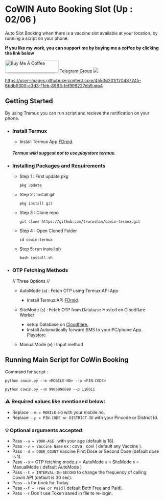 #  CoWIN Auto Booking Slot (Up : 02/06 )

Auto Slot Booking when there is a vaccine slot available at your location, by running a script on your phone. 

**If you like my work, you can support me by buying me a coffee by clicking the link below**

<a href="https://www.buymeacoffee.com/truroshan" target="_blank"><img src="https://www.buymeacoffee.com/assets/img/custom_images/orange_img.png" alt="Buy Me A Coffee" style="height: 41px !important;width: 174px !important;box-shadow: 0px 3px 2px 0px rgba(190, 190, 190, 0.5) !important;-webkit-box-shadow: 0px 3px 2px 0px rgba(190, 190, 190, 0.5) !important;" ></a>        [Telegram Group](https://t.me/CoWIN_Termux)
![](https://gist.githubusercontent.com/m8rge/4c2b36369c9f936c02ee883ca8ec89f1/raw/c03fd44ee2b63d7a2a195ff44e9bb071e87b4a40/telegram-single-path-24px.svg)

https://user-images.githubusercontent.com/45506201/120487245-6bdb9300-c3d3-11eb-8983-fef996227eb9.mp4

  ## Getting Started
  By using Tremux you can run script and recieve the notification on your phone.

  - ### Install Termux 

    - Install Termux App [FDroid](https://f-droid.org/en/packages/com.termux/).
    ##### Termux wiki suggest not to use playstore termux.

    
 - ### Installing Packages and Requirements
   - Step 1 : First update pkg
    
         pkg update

   - Step 2 : Install git

         pkg install git

   - Step 3 : Clone repo 

         git clone https://github.com/truroshan/cowin-termux.git
        
   - Step 4 : Open Cloned Folder
        
         cd cowin-termux

   - Step 5: run install.sh 
         
         bash install.sh
  - ### OTP Fetching Methods
      // Three Options //
    - AutoMode (`a`) : Fetch OTP using Termux:API App 
      - Install Termux:API [FDroid](https://f-droid.org/en/packages/com.termux.api/).
          
    - SiteMode (`s`) :  Fetch OTP from Database Hosted on Cloudflare Worker
      - setup Database on [Cloudflare.](https://github.com/truroshan/CloudflareCoWinDB)
      - Install Automatically forward SMS to your PC/phone App. [Playstore](https://play.google.com/store/apps/details?id=com.gawk.smsforwarder)
    - ManualMode (`m`) : Input method

## Running Main Script for CoWin Booking

Command for script :

    python cowin.py --m <MOBILE-NO> --p <PIN-CODE> 
    
    python cowin.py --m 9966996699 --p 110011 
    
### :warning: Required values like mentioned below:

  - Replace `--m = MOBILE-NO` with your mobile no.
  - Replace `--p = PIN-CODE or DISTRICT-ID` with your Pincode or District Id.

### :bulb: Optional arguments accepted:
  - Pass `--a = YOUR-AGE ` with your age (default is 18).
  - Pass `--v = Vaccine Name` ex : cova | covi ( default any Vaccine ).
  - Pass `--d = DOSE_COUNT` Vaccine First Dose or Second Dose (default dose is 1).
  - Pass `--o` = OTP fetching mode.`a` = AutoMode `s` = SiteMode `m` = ManualMode
    ( default AutoMode )
  - Pass `--t = INTERVAL-IN-SECOND` to change the frequency of calling Cowin API  (default is 30 sec).
  - Pass `--b` for book for Today.
  - Pass `--f = Free or Paid` ( default Both Free and Paid).
  - Pass `--r` Don't use Token saved in file to re-login.
